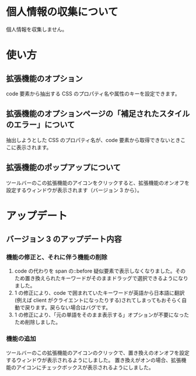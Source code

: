 # 個人情報の収集について

個人情報を収集しません。

# 使い方

## 拡張機能のオプション

code 要素から抽出する CSS のプロパティ名や属性のキーを設定できます。

## 拡張機能のオプションページの「補足されたスタイルのエラー」について

抽出しようとした CSS のプロパティ名が、code 要素から取得できないときここに表示されます。

## 拡張機能のポップアップについて

ツールバーのこの拡張機能のアイコンをクリックすると、拡張機能のオンオフを設定するウィンドウが表示されます（バージョン 3 から）。

# アップデート

## バージョン 3 のアップデート内容

### 機能の修正と、それに伴う機能の削除

1. code の代わりを span の::before 疑似要素で表示しなくなりました。そのため置き換えられたキーワードがそのままドラッグで選択できるようになりました。
2. 1 の修正により、code で囲まれていたキーワードが英語から日本語に翻訳(例えば client がクライエントになったりする)されてしまってもおそらく自動で戻ります。戻らない場合はバグです。
3. 1 の修正により、「元の単語をそのまま表示する」オプションが不要になったため削除しました。

### 機能の追加

ツールバーのこの拡張機能のアイコンのクリックで、置き換えのオンオフを設定するウィンドウが表示されるようにしました。
置き換えがオンの場合、拡張機能のアイコンにチェックボックスが表示されるようにしました。
